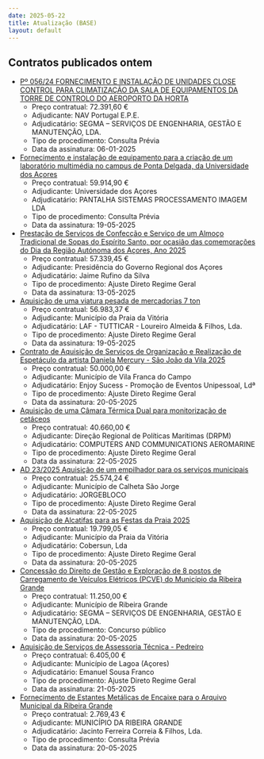 ```yaml
---
date: 2025-05-22
title: Atualização (BASE)
layout: default
---
```

## Contratos publicados ontem

* [Pº 056/24 FORNECIMENTO E INSTALAÇÃO DE UNIDADES CLOSE CONTROL PARA CLIMATIZAÇÃO DA SALA DE EQUIPAMENTOS DA TORRE DE CONTROLO DO AEROPORTO DA HORTA](https://www.base.gov.pt/Base4/pt/detalhe/?type=contratos&id=11456676)
  * Preço contratual: 72.391,60 €
  * Adjudicante: NAV Portugal E.P.E.
  * Adjudicatário: SEGMA – SERVIÇOS DE ENGENHARIA, GESTÃO E MANUTENÇÃO, LDA.
  * Tipo de procedimento: Consulta Prévia
  * Data da assinatura: 06-01-2025
* [Fornecimento e instalação de equipamento para a criação de um laboratório multimédia no campus de Ponta Delgada, da Universidade dos Açores](https://www.base.gov.pt/Base4/pt/detalhe/?type=contratos&id=11456850)
  * Preço contratual: 59.914,90 €
  * Adjudicante: Universidade dos Açores
  * Adjudicatário: PANTALHA SISTEMAS PROCESSAMENTO IMAGEM LDA
  * Tipo de procedimento: Consulta Prévia
  * Data da assinatura: 19-05-2025
* [Prestação de Serviços de Confecção e Serviço de um Almoço Tradicional de Sopas do Espírito Santo, por ocasião das comemorações do Dia da Região Autónoma dos Açores, Ano 2025](https://www.base.gov.pt/Base4/pt/detalhe/?type=contratos&id=11456667)
  * Preço contratual: 57.339,45 €
  * Adjudicante: Presidência do Governo Regional dos Açores
  * Adjudicatário: Jaime Rufino da Silva
  * Tipo de procedimento: Ajuste Direto Regime Geral
  * Data da assinatura: 13-05-2025
* [Aquisição de uma viatura pesada de mercadorias 7 ton](https://www.base.gov.pt/Base4/pt/detalhe/?type=contratos&id=11455983)
  * Preço contratual: 56.983,37 €
  * Adjudicante: Município da Praia da Vitória
  * Adjudicatário: LAF - TUTTICAR - Loureiro Almeida & Filhos, Lda.
  * Tipo de procedimento: Ajuste Direto Regime Geral
  * Data da assinatura: 19-05-2025
* [Contrato de Aquisição de Serviços de Organização e Realização de Espetáculo da artista Daniela Mercury - São João da Vila 2025](https://www.base.gov.pt/Base4/pt/detalhe/?type=contratos&id=11456874)
  * Preço contratual: 50.000,00 €
  * Adjudicante: Município de Vila Franca do Campo
  * Adjudicatário: Enjoy Sucess - Promoção de Eventos Unipessoal, Ldª
  * Tipo de procedimento: Ajuste Direto Regime Geral
  * Data da assinatura: 20-05-2025
* [Aquisição de uma Câmara Térmica Dual para monitorização de cetáceos](https://www.base.gov.pt/Base4/pt/detalhe/?type=contratos&id=11456388)
  * Preço contratual: 40.660,00 €
  * Adjudicante: Direção Regional de Políticas Marítimas (DRPM)
  * Adjudicatário: COMPUTERS AND COMMUNICATIONS AEROMARINE
  * Tipo de procedimento: Ajuste Direto Regime Geral
  * Data da assinatura: 22-05-2025
* [AD 23/2025 Aquisição de um empilhador para os serviços municipais](https://www.base.gov.pt/Base4/pt/detalhe/?type=contratos&id=11456244)
  * Preço contratual: 25.574,24 €
  * Adjudicante: Município de Calheta São Jorge
  * Adjudicatário: JORGEBLOCO
  * Tipo de procedimento: Ajuste Direto Regime Geral
  * Data da assinatura: 22-05-2025
* [Aquisição de Alcatifas para as Festas da Praia 2025](https://www.base.gov.pt/Base4/pt/detalhe/?type=contratos&id=11456385)
  * Preço contratual: 19.799,05 €
  * Adjudicante: Município da Praia da Vitória
  * Adjudicatário: Cobersun, Lda
  * Tipo de procedimento: Ajuste Direto Regime Geral
  * Data da assinatura: 20-05-2025
* [Concessão do Direito de Gestão e Exploração de 8 postos de Carregamento de Veículos Elétricos (PCVE) do Município da Ribeira Grande](https://www.base.gov.pt/Base4/pt/detalhe/?type=contratos&id=11456213)
  * Preço contratual: 11.250,00 €
  * Adjudicante: Município de Ribeira Grande
  * Adjudicatário: SEGMA – SERVIÇOS DE ENGENHARIA, GESTÃO E MANUTENÇÃO, LDA.
  * Tipo de procedimento: Concurso público
  * Data da assinatura: 20-05-2025
* [Aquisição de Serviços de Assessoria Técnica - Pedreiro](https://www.base.gov.pt/Base4/pt/detalhe/?type=contratos&id=11455954)
  * Preço contratual: 6.405,00 €
  * Adjudicante: Município de Lagoa (Açores)
  * Adjudicatário: Emanuel Sousa Franco 
  * Tipo de procedimento: Ajuste Direto Regime Geral
  * Data da assinatura: 21-05-2025
* [Fornecimento de Estantes Metálicas de Encaixe para o Arquivo Municipal da Ribeira Grande](https://www.base.gov.pt/Base4/pt/detalhe/?type=contratos&id=11456583)
  * Preço contratual: 2.769,43 €
  * Adjudicante: MUNICÍPIO DA RIBEIRA GRANDE
  * Adjudicatário: Jacinto Ferreira Correia & Filhos, Lda.
  * Tipo de procedimento: Consulta Prévia
  * Data da assinatura: 20-05-2025

